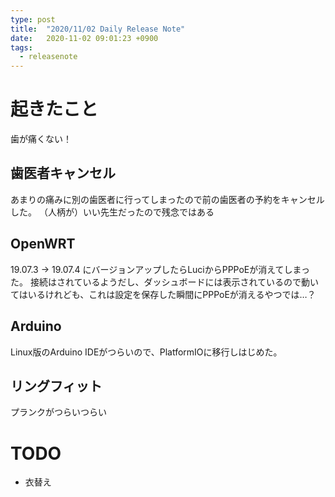 ```yaml
---
type: post
title:  "2020/11/02 Daily Release Note"
date:   2020-11-02 09:01:23 +0900
tags:
  - releasenote
---
```


# 起きたこと

歯が痛くない！


## 歯医者キャンセル

あまりの痛みに別の歯医者に行ってしまったので前の歯医者の予約をキャンセルした。
（人柄が）いい先生だったので残念ではある


## OpenWRT

19.07.3 -> 19.07.4 にバージョンアップしたらLuciからPPPoEが消えてしまった。
接続はされているようだし、ダッシュボードには表示されているので動いてはいるけれども、これは設定を保存した瞬間にPPPoEが消えるやつでは…？

## Arduino

Linux版のArduino IDEがつらいので、PlatformIOに移行しはじめた。

## リングフィット

プランクがつらいつらい

# TODO 

* 衣替え
